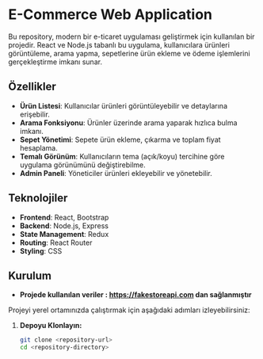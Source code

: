 # E-Commerce Web Application

Bu repository, modern bir e-ticaret uygulaması geliştirmek için kullanılan bir projedir. React ve Node.js tabanlı bu uygulama, kullanıcılara ürünleri görüntüleme, arama yapma, sepetlerine ürün ekleme ve ödeme işlemlerini gerçekleştirme imkanı sunar.

## Özellikler

- **Ürün Listesi**: Kullanıcılar ürünleri görüntüleyebilir ve detaylarına erişebilir.
- **Arama Fonksiyonu**: Ürünler üzerinde arama yaparak hızlıca bulma imkanı.
- **Sepet Yönetimi**: Sepete ürün ekleme, çıkarma ve toplam fiyat hesaplama.
- **Temalı Görünüm**: Kullanıcıların tema (açık/koyu) tercihine göre uygulama görünümünü değiştirebilme.
- **Admin Paneli**: Yöneticiler ürünleri ekleyebilir ve yönetebilir.

## Teknolojiler

- **Frontend**: React, Bootstrap
- **Backend**: Node.js, Express
- **State Management**: Redux
- **Routing**: React Router
- **Styling**: CSS

## Kurulum

 - **Projede kullanılan veriler : https://fakestoreapi.com dan sağlanmıştır**


Projeyi yerel ortamınızda çalıştırmak için aşağıdaki adımları izleyebilirsiniz:

1. **Depoyu Klonlayın:**
   ```bash
   git clone <repository-url>
   cd <repository-directory>
